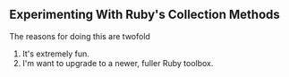 ## Experimenting With Ruby's Collection Methods

The reasons for doing this are twofold

1. It's extremely fun.
2. I'm want to upgrade to a newer, fuller Ruby toolbox.